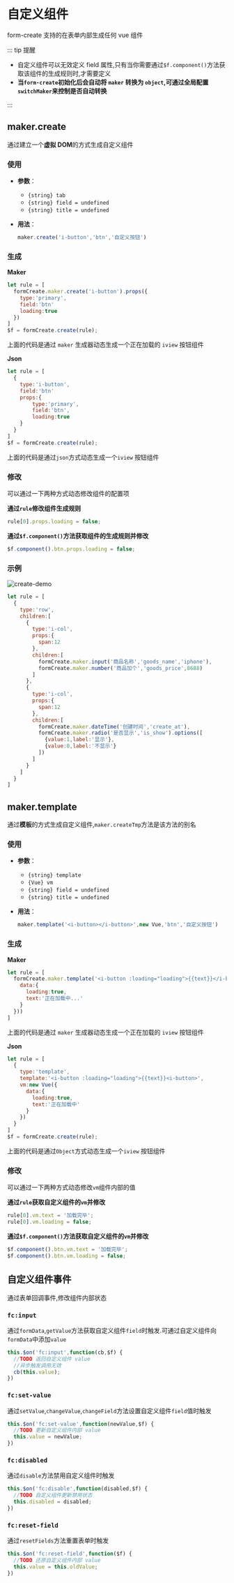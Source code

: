 # 自定义组件

form-create 支持的在表单内部生成任何 vue 组件

::: tip 提醒

- 自定义组件可以无效定义 field 属性,只有当你需要通过`$f.component()`方法获取该组件的生成规则时,才需要定义
- **当`form-create`初始化后会自动将 `maker` 转换为 `object`,可通过全局配置`switchMaker`来控制是否自动转换**

:::

## maker.create

通过建立一个**虚拟 DOM**的方式生成自定义组件

### 使用

- **参数**：
    - `{string} tab`
    - `{string} field = undefined`
    - `{string} title = undefined` <Badge text="1.6.1+"/>

- **用法**：

  ```js
  maker.create('i-button','btn','自定义按钮')
  ```

### 生成

**Maker**

```js
let rule = [
  formCreate.maker.create('i-button').props({
    type:'primary',
    field:'btn'
    loading:true
  })
]
$f = formCreate.create(rule);
```

 上面的代码是通过 `maker` 生成器动态生成一个正在加载的 `iview` 按钮组件

**Json**

```js
let rule = [
  {
    type:'i-button',
    field:'btn'
    props:{
    	type:'primary',
    	field:'btn',
    	loading:true
    }
  }
]
$f = formCreate.create(rule);
```

上面的代码是通过`json`方式动态生成一个`iview` 按钮组件

### 修改

可以通过一下两种方式动态修改组件的配置项

**通过`rule`修改组件生成规则**

```js
rule[0].props.loading = false;
```

**通过`$f.component()`方法获取组件的生成规则并修改**

```js
$f.component().btn.props.loading = false;
```

### 示例

![create-demo](/img/create-demo.jpg)

```js
let rule = [
  {
    type:'row',
    children:[
      {
        type:'i-col',
        props:{
          span:12
        },
        children:[
          formCreate.maker.input('商品名称','goods_name','iphone'),
          formCreate.maker.number('商品加个','goods_price',8688)
        ]
      },
      {
        type:'i-col',
        props:{
          span:12
        },
        children:[
          formCreate.maker.dateTime('创建时间','create_at'),
          formCreate.maker.radio('是否显示','is_show').options([
            {value:1,label:'显示'},
            {value:0,label:'不显示'}
          ])
        ]
      }
    ]
  }
]
```



## maker.template

通过**模板**的方式生成自定义组件,`maker.createTmp`方法是该方法的别名


### 使用

- **参数**：
    - `{string} template`
    - `{Vue} vm`
    - `{string} field = undefined`
    - `{string} title = undefined` <Badge text="1.6.1+"/>

- **用法**：

  ```js
  maker.template('<i-button></i-button>',new Vue,'btn','自定义按钮')
  ```

### 生成

**Maker**

```js
let rule = [
  formCreate.maker.template('<i-button :loading="loading">{{text}}</i-button>',new Vue({
    data:{
      loading:true,
      text:'正在加载中...'
    }
  }))
]
```

上面的代码是通过 `maker` 生成器动态生成一个正在加载的 `iview` 按钮组件



**Json**

```js
let rule = [
  {
    type:'template',
    template:'<i-button :loading="loading">{{text}}<i-button>',
    vm:new Vue({
      data:{
        loading:true,
        text:'正在加载中'
      }
    })
  }
]
$f = formCreate.create(rule);
```

上面的代码是通过`Object`方式动态生成一个`iview` 按钮组件

### 修改

可以通过一下两种方式动态修改`vm`组件内部的值

**通过`rule`获取自定义组件的`vm`并修改**

```js
rule[0].vm.text = '加载完毕';
rule[0].vm.loading = false;
```

**通过`$f.component()`方法获取自定义组件的`vm`并修改**

```js
$f.component().btn.vm.text = '加载完毕';
$f.component().btn.vm.loading = false;
```



## 自定义组件事件 <Badge text="1.5.5+"/>

通过表单回调事件,修改组件内部状态

### `fc:input` <Badge text="1.6.0+"/>
通过`formData`,`getValue`方法获取自定义组件`field`时触发.可通过自定义组件向`formData`中添加`value`
```js
this.$on('fc:input',function(cb,$f) {
  //TODO 返回自定义组件 value
  //异步触发调用无效
  cb(this.value);
})
```

### `fc:set-value` <Badge text="1.6.0+"/>
通过`setValue`,`changeValue`,`changeField`方法设置自定义组件`field`值时触发
```js
this.$on('fc:set-value',function(newValue,$f) {
  //TODO 更新自定义组件内部 value
  this.value = newValue;
})
```

### `fc:disabled`
通过`disable`方法禁用自定义组件时触发
```js
this.$on('fc:disable',function(disabled,$f) {
  //TODO 自定义组件更新禁用状态
  this.disabled = disabled;
})
```

### `fc:reset-field`
通过`resetFields`方法重置表单时触发
```js
this.$on('fc:reset-field',function($f) {
  //TODO 还原自定义组件内部 value
  this.value = this.oldValue;
})
```
